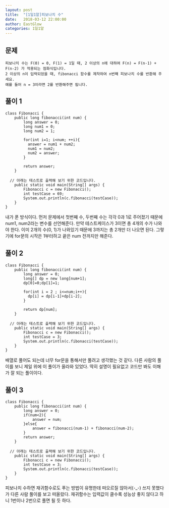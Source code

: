```yaml
---
layout: post
title:  "[1일1알]피보나치 수"
date:   2018-03-12 22:00:00
author: EastGlow
categories: 1일1알
---
```

## 문제
```
피보나치 수는 F(0) = 0, F(1) = 1일 때, 2 이상의 n에 대하여 F(n) = F(n-1) + F(n-2) 가 적용되는 점화식입니다.
2 이상의 n이 입력되었을 때, fibonacci 함수를 제작하여 n번째 피보나치 수를 반환해 주세요. 
예를 들어 n = 3이라면 2를 반환해주면 됩니다.
```

## 풀이 1
~~~
class Fibonacci {
	public long fibonacci(int num) {
        long answer = 0;
        long num1 = 0;
        long num2 = 1;

        for(int i=1; i<num; ++i){
          answer = num1 + num2;
          num1 = num2;
          num2 = answer;
        }
    
		return answer;
	}

  // 아래는 테스트로 출력해 보기 위한 코드입니다.
	public static void main(String[] args) {
		Fibonacci c = new Fibonacci();
		int testCase = 69;
		System.out.println(c.fibonacci(testCase));
	}
}

~~~
내가 푼 방식이다. 먼저 문제에서 첫번째 수, 두번째 수는 각각 0과 1로 주어졌기 때문에 num1, num2라는 변수를 선언해준다. 만약 테스트케이스가 3이면 총 4개의 수가 나와야 한다. 이미 2개의 수(0, 1)가 나와있기 때문에 3까지는 총 2개만 더 나오면 된다. 그렇기에 for문의 시작은 1부터하고 끝은 num 전까지만 해준다.

## 풀이 2
~~~
class Fibonacci {
    public long fibonacci(int num) {
        long answer = 0;
        long[] dp = new long[num+1];
        dp[0]=0;dp[1]=1;

        for(int i = 2 ; i<=num;i++){
          dp[i] = dp[i-1]+dp[i-2];
        }

        return dp[num];
    }

  // 아래는 테스트로 출력해 보기 위한 코드입니다.
    public static void main(String[] args) {
        Fibonacci c = new Fibonacci();
        int testCase = 3;
        System.out.println(c.fibonacci(testCase));
    }
}
~~~
배열로 풀어도 되는데 너무 for문을 통해서만 풀려고 생각했는 것 같다. 다른 사람의 풀이를 보니 제일 위에 이 풀이가 올라와 있었다. 딱히 설명이 필요없고 코드만 봐도 이해가 잘 되는 풀이이다.

## 풀이 3
~~~
class Fibonacci {
    public long fibonacci(int num) {
		long answer = 0;
		if(num<2){
			answer = num;
		}else{
			answer = fibonacci(num-1) + fibonacci(num-2);
		}
		return answer;
	}

  // 아래는 테스트로 출력해 보기 위한 코드입니다.
    public static void main(String[] args) {
        Fibonacci c = new Fibonacci();
        int testCase = 3;
        System.out.println(c.fibonacci(testCase));
    }
}
~~~
피보나치 수하면 재귀함수로도 푸는 방법이 유명한데 떠오르질 않아서(-_-) 쓰지 못했다가 다른 사람 풀이를 보고 떠올랐다. 재귀함수는 입력값이 클수록 성능상 좋지 않다고 하니 1번이나 2번으로 풀면 될 듯 하다.

